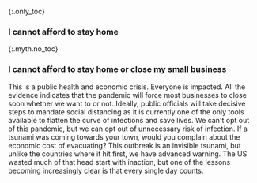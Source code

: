 {:.only_toc}
### I cannot afford to stay home

{:.myth.no_toc}
### I cannot afford to stay home or close my small business

This is a public health and economic crisis. Everyone is impacted. All the evidence indicates that
the pandemic will force most businesses to close soon whether we want to or not. Ideally, public
officials will take decisive steps to mandate social distancing as it is currently one of the only
tools available to flatten the curve of infections and save lives. We can't opt out of this
pandemic, but we can opt out of unnecessary risk of infection. If a tsunami was coming towards your
town, would you complain about the economic cost of evacuating? This outbreak is an invisible
tsunami, but unlike the countries where it hit first, we have advanced warning. The US wasted much
of that head start with inaction, but one of the lessons becoming increasingly clear is that every
single day counts.
